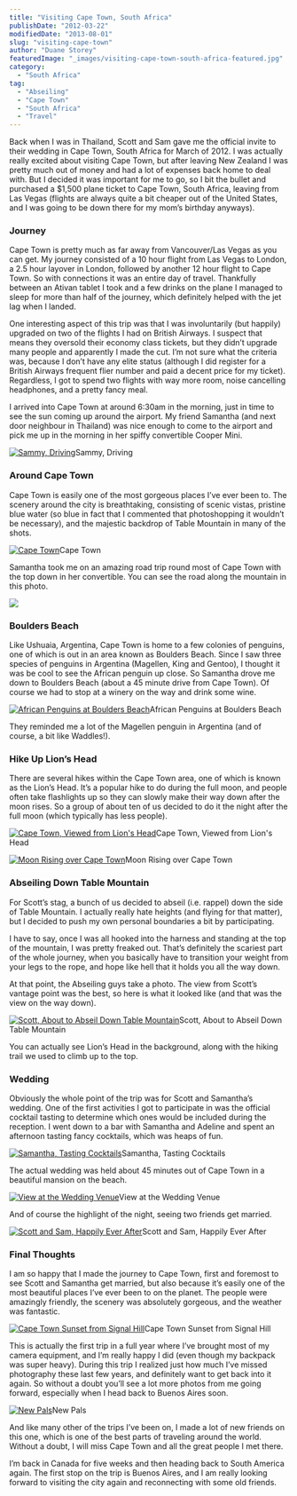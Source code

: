 ```yaml
---
title: "Visiting Cape Town, South Africa"
publishDate: "2012-03-22"
modifiedDate: "2013-08-01"
slug: "visiting-cape-town"
author: "Duane Storey"
featuredImage: "_images/visiting-cape-town-south-africa-featured.jpg"
category:
  - "South Africa"
tag:
  - "Abseiling"
  - "Cape Town"
  - "South Africa"
  - "Travel"
---
```


Back when I was in Thailand, Scott and Sam gave me the official invite to their wedding in Cape Town, South Africa for March of 2012. I was actually really excited about visiting Cape Town, but after leaving New Zealand I was pretty much out of money and had a lot of expenses back home to deal with. But I decided it was important for me to go, so I bit the bullet and purchased a $1,500 plane ticket to Cape Town, South Africa, leaving from Las Vegas (flights are always quite a bit cheaper out of the United States, and I was going to be down there for my mom’s birthday anyways).

### Journey

Cape Town is pretty much as far away from Vancouver/Las Vegas as you can get. My journey consisted of a 10 hour flight from Las Vegas to London, a 2.5 hour layover in London, followed by another 12 hour flight to Cape Town. So with connections it was an entire day of travel. Thankfully between an Ativan tablet I took and a few drinks on the plane I managed to sleep for more than half of the journey, which definitely helped with the jet lag when I landed.

One interesting aspect of this trip was that I was involuntarily (but happily) upgraded on two of the flights I had on British Airways. I suspect that means they oversold their economy class tickets, but they didn’t upgrade many people and apparently I made the cut. I’m not sure what the criteria was, because I don’t have any elite status (although I did register for a British Airways frequent flier number and paid a decent price for my ticket). Regardless, I got to spend two flights with way more room, noise cancelling headphones, and a pretty fancy meal.

I arrived into Cape Town at around 6:30am in the morning, just in time to see the sun coming up around the airport. My friend Samantha (and next door neighbour in Thailand) was nice enough to come to the airport and pick me up in the morning in her spiffy convertible Cooper Mini.

[![](_images/visiting-cape-town-south-africa-1.jpg "Sammy, Driving")](_images/visiting-cape-town-south-africa-1.jpg)Sammy, Driving



### Around Cape Town

Cape Town is easily one of the most gorgeous places I’ve ever been to. The scenery around the city is breathtaking, consisting of scenic vistas, pristine blue water (so blue in fact that I commented that photoshopping it wouldn’t be necessary), and the majestic backdrop of Table Mountain in many of the shots.

[![](_images/visiting-cape-town-south-africa-2.jpg "Cape Town")](_images/visiting-cape-town-south-africa-2.jpg)Cape Town



Samantha took me on an amazing road trip round most of Cape Town with the top down in her convertible. You can see the road along the mountain in this photo.

[![](_images/visiting-cape-town-south-africa-3.jpg)](_images/visiting-cape-town-south-africa-3.jpg)

### Boulders Beach

Like Ushuaia, Argentina, Cape Town is home to a few colonies of penguins, one of which is out in an area known as Boulders Beach. Since I saw three species of penguins in Argentina (Magellen, King and Gentoo), I thought it was be cool to see the African penguin up close. So Samantha drove me down to Boulders Beach (about a 45 minute drive from Cape Town). Of course we had to stop at a winery on the way and drink some wine.

[![](_images/visiting-cape-town-south-africa-4.jpg "African Penguins at Boulders Beach")](_images/visiting-cape-town-south-africa-4.jpg)African Penguins at Boulders Beach



They reminded me a lot of the Magellen penguin in Argentina (and of course, a bit like Waddles!).

### Hike Up Lion’s Head

There are several hikes within the Cape Town area, one of which is known as the Lion’s Head. It’s a popular hike to do during the full moon, and people often take flashlights up so they can slowly make their way down after the moon rises. So a group of about ten of us decided to do it the night after the full moon (which typically has less people).

[![](_images/visiting-cape-town-south-africa-5.jpg "Cape Town, Viewed from Lion's Head")](_images/visiting-cape-town-south-africa-5.jpg)Cape Town, Viewed from Lion's Head



[![](_images/visiting-cape-town-south-africa-6.jpg "Moon Rising over Cape Town")](_images/visiting-cape-town-south-africa-6.jpg)Moon Rising over Cape Town



### Abseiling Down Table Mountain

For Scott’s stag, a bunch of us decided to abseil (i.e. rappel) down the side of Table Mountain. I actually really hate heights (and flying for that matter), but I decided to push my own personal boundaries a bit by participating.

I have to say, once I was all hooked into the harness and standing at the top of the mountain, I was pretty freaked out. That’s definitely the scariest part of the whole journey, when you basically have to transition your weight from your legs to the rope, and hope like hell that it holds you all the way down.

At that point, the Abseiling guys take a photo. The view from Scott’s vantage point was the best, so here is what it looked like (and that was the view on the way down).

[![](_images/visiting-cape-town-south-africa-7.jpg "Scott, About to Abseil Down Table Mountain")](_images/visiting-cape-town-south-africa-7.jpg)Scott, About to Abseil Down Table Mountain



You can actually see Lion’s Head in the background, along with the hiking trail we used to climb up to the top.

### Wedding

Obviously the whole point of the trip was for Scott and Samantha’s wedding. One of the first activities I got to participate in was the official cocktail tasting to determine which ones would be included during the reception. I went down to a bar with Samantha and Adeline and spent an afternoon tasting fancy cocktails, which was heaps of fun.

[![](_images/visiting-cape-town-south-africa-8.jpg "Samantha, Tasting Cocktails")](_images/visiting-cape-town-south-africa-8.jpg)Samantha, Tasting Cocktails



The actual wedding was held about 45 minutes out of Cape Town in a beautiful mansion on the beach.

[![](_images/visiting-cape-town-south-africa-9.jpg "View at the Wedding Venue")](http://www.migratorynerd.com/wordpress/wp-content/uploads/2012/03/capetown9.jpg)View at the Wedding Venue



And of course the highlight of the night, seeing two friends get married.

[![](_images/visiting-cape-town-south-africa-10.jpg "Scott and Sam, Happily Ever After")](http://www.migratorynerd.com/wordpress/wp-content/uploads/2012/03/capetown10.jpg)Scott and Sam, Happily Ever After



### Final Thoughts

I am so happy that I made the journey to Cape Town, first and foremost to see Scott and Samantha get married, but also because it’s easily one of the most beautiful places I’ve ever been to on the planet. The people were amazingly friendly, the scenery was absolutely gorgeous, and the weather was fantastic.

[![](_images/visiting-cape-town-south-africa-11.jpg "Cape Town Sunset from Signal Hill")](_images/visiting-cape-town-south-africa-11.jpg)Cape Town Sunset from Signal Hill



This is actually the first trip in a full year where I’ve brought most of my camera equipment, and I’m really happy I did (even though my backpack was super heavy). During this trip I realized just how much I’ve missed photography these last few years, and definitely want to get back into it again. So without a doubt you’ll see a lot more photos from me going forward, especially when I head back to Buenos Aires soon.

[![](_images/visiting-cape-town-south-africa-12.jpg "New Pals")](_images/visiting-cape-town-south-africa-12.jpg)New Pals



And like many other of the trips I’ve been on, I made a lot of new friends on this one, which is one of the best parts of traveling around the world. Without a doubt, I will miss Cape Town and all the great people I met there.

I’m back in Canada for five weeks and then heading back to South America again. The first stop on the trip is Buenos Aires, and I am really looking forward to visiting the city again and reconnecting with some old friends.